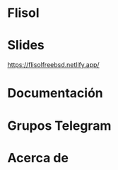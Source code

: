 # Flisol

# Slides

https://flisolfreebsd.netlify.app/

# Documentación
 
# Grupos Telegram

# Acerca de 
